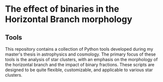 # The effect of binaries in the Horizontal Branch morphology
## Tools 

This repository contains a collection of Python tools developed during my master's thesis in astrophysics and cosmology. The primary focus of these tools is the analysis of star clusters, with an emphasis on the morphology of the horizontal branch and the impact of binary fractions. These scripts are designed to be quite flexible, customizable, and applicable to various star clusters.


